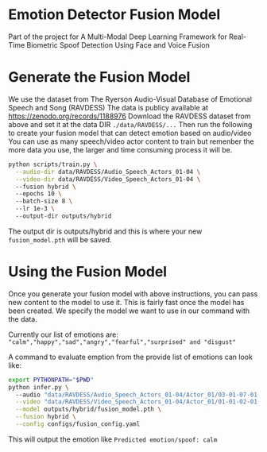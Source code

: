 # Emotion Detector Fusion Model
Part of the project for A Multi-Modal Deep Learning Framework for Real-Time Biometric Spoof Detection Using Face and Voice Fusion

# Generate the Fusion Model

We use the dataset from The Ryerson Audio-Visual Database of Emotional Speech and Song (RAVDESS)
The data is publicy available at https://zenodo.org/records/1188976
Download the RAVDESS dataset from above and set it at the data DIR `./data/RAVDESS/...` 
Then run the following to create your fusion model that can detect emotion based on audio/video
You can use as many speech/video actor content to train but remenber the more data you use, the larger and time consuming process it will be. 

```bash
python scripts/train.py \
  --audio-dir data/RAVDESS/Audio_Speech_Actors_01-04 \
  --video-dir data/RAVDESS/Video_Speech_Actors_01-04 \                                
  --fusion hybrid \                                                                   
  --epochs 10 \                            
  --batch-size 8 \ 
  --lr 1e-3 \                        
  --output-dir outputs/hybrid
```

The output dir is outputs/hybrid and this is where your new `fusion_model.pth` will be saved.

# Using the Fusion Model

Once you generate your fusion model with above instructions, you can pass new content to the model to use it. This is fairly fast once the model has been created. We specify the model we want to use in our command with the data.

Currently our list of emotions are: `"calm","happy","sad","angry","fearful","surprised" and "disgust"`

A command to evaluate emption from the provide list of emotions can look like:

```bash
export PYTHONPATH="$PWD" 
python infer.py \                                     
  --audio "data/RAVDESS/Audio_Speech_Actors_01-04/Actor_01/03-01-07-01-01-02-01.wav" \
  --video "data/RAVDESS/Video_Speech_Actors_01-04/Actor_01/01-01-02-01-02-01-01.mp4" \
  --model outputs/hybrid/fusion_model.pth \
  --fusion hybrid \
  --config configs/fusion_config.yaml
```

This will output the emotion like `Predicted emotion/spoof: calm`